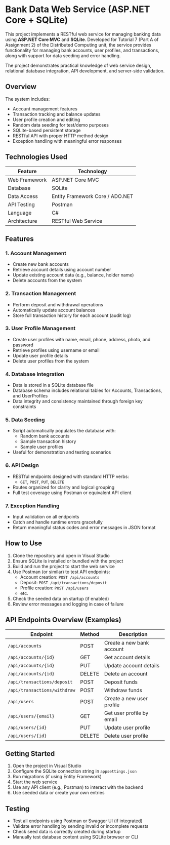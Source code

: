 # Bank Data Web Service (ASP.NET Core + SQLite)

This project implements a RESTful web service for managing banking data using **ASP.NET Core MVC** and **SQLite**. Developed for Tutorial 7 (Part A of Assignment 2) of the Distributed Computing unit, the service provides functionality for managing bank accounts, user profiles, and transactions, along with support for data seeding and error handling.

The project demonstrates practical knowledge of web service design, relational database integration, API development, and server-side validation.

## Overview

The system includes:
- Account management features
- Transaction tracking and balance updates
- User profile creation and editing
- Random data seeding for test/demo purposes
- SQLite-based persistent storage
- RESTful API with proper HTTP method design
- Exception handling with meaningful error responses

## Technologies Used

| Feature               | Technology                      |
|-----------------------|----------------------------------|
| Web Framework         | ASP.NET Core MVC                 |
| Database              | SQLite                           |
| Data Access           | Entity Framework Core / ADO.NET  |
| API Testing           | Postman                          |
| Language              | C#                               |
| Architecture          | RESTful Web Service              |

## Features

### 1. Account Management
- Create new bank accounts
- Retrieve account details using account number
- Update existing account data (e.g., balance, holder name)
- Delete accounts from the system

### 2. Transaction Management
- Perform deposit and withdrawal operations
- Automatically update account balances
- Store full transaction history for each account (audit log)

### 3. User Profile Management
- Create user profiles with name, email, phone, address, photo, and password
- Retrieve profiles using username or email
- Update user profile details
- Delete user profiles from the system

### 4. Database Integration
- Data is stored in a SQLite database file
- Database schema includes relational tables for Accounts, Transactions, and UserProfiles
- Data integrity and consistency maintained through foreign key constraints

### 5. Data Seeding
- Script automatically populates the database with:
  - Random bank accounts
  - Sample transaction history
  - Sample user profiles
- Useful for demonstration and testing scenarios

### 6. API Design
- RESTful endpoints designed with standard HTTP verbs:
  - `GET`, `POST`, `PUT`, `DELETE`
- Routes organized for clarity and logical grouping
- Full test coverage using Postman or equivalent API client

### 7. Exception Handling
- Input validation on all endpoints
- Catch and handle runtime errors gracefully
- Return meaningful status codes and error messages in JSON format

## How to Use

1. Clone the repository and open in Visual Studio
2. Ensure SQLite is installed or bundled with the project
3. Build and run the project to start the web service
4. Use Postman (or similar) to test API endpoints:
   - Account creation: `POST /api/accounts`
   - Deposit: `POST /api/transactions/deposit`
   - Profile creation: `POST /api/users`
   - etc.
5. Check the seeded data on startup (if enabled)
6. Review error messages and logging in case of failure

## API Endpoints Overview (Examples)

| Endpoint                         | Method | Description                        |
|----------------------------------|--------|------------------------------------|
| `/api/accounts`                 | POST   | Create a new bank account          |
| `/api/accounts/{id}`            | GET    | Get account details                |
| `/api/accounts/{id}`            | PUT    | Update account details             |
| `/api/accounts/{id}`            | DELETE | Delete an account                  |
| `/api/transactions/deposit`     | POST   | Deposit funds                      |
| `/api/transactions/withdraw`    | POST   | Withdraw funds                     |
| `/api/users`                    | POST   | Create a new user profile          |
| `/api/users/{email}`            | GET    | Get user profile by email          |
| `/api/users/{id}`               | PUT    | Update user profile                |
| `/api/users/{id}`               | DELETE | Delete user profile                |

## Getting Started

1. Open the project in Visual Studio
2. Configure the SQLite connection string in `appsettings.json`
3. Run migrations (if using Entity Framework)
4. Start the web service
5. Use any API client (e.g., Postman) to interact with the backend
6. Use seeded data or create your own entries

## Testing

- Test all endpoints using Postman or Swagger UI (if integrated)
- Validate error handling by sending invalid or incomplete requests
- Check seed data is correctly created during startup
- Manually test database content using SQLite browser or CLI

